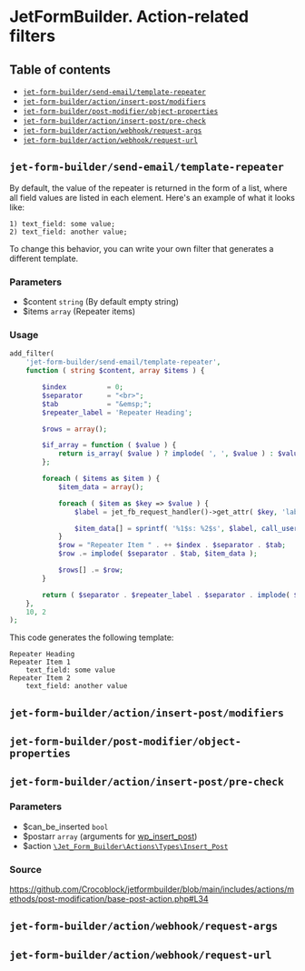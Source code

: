 # JetFormBuilder. Action-related filters

## Table of contents
* [`jet-form-builder/send-email/template-repeater`](#jet-form-buildersend-emailtemplate-repeater)
* [`jet-form-builder/action/insert-post/modifiers`](#jet-form-builderactioninsert-postmodifiers)
* [`jet-form-builder/post-modifier/object-properties`](#jet-form-builderpost-modifierobject-properties)
* [`jet-form-builder/action/insert-post/pre-check`](#jet-form-builderactioninsert-postpre-check)
* [`jet-form-builder/action/webhook/request-args`](#jet-form-builderactionwebhookrequest-args)
* [`jet-form-builder/action/webhook/request-url`](#jet-form-builderactionwebhookrequest-url)

## `jet-form-builder/send-email/template-repeater`
By default, the value of the repeater is returned in the form of a list, where all field values ​​are listed in each element. Here's an example of what it looks like:
```
1) text_field: some value;
2) text_field: another value;
```
To change this behavior, you can write your own filter that generates a different template.

### Parameters
* $content `string` (By default empty string)
* $items `array` (Repeater items)

### Usage
```php
add_filter(
	'jet-form-builder/send-email/template-repeater',
	function ( string $content, array $items ) {

		$index          = 0;
		$separator      = "<br>";
		$tab            = "&emsp;";
		$repeater_label = 'Repeater Heading';

		$rows = array();

		$if_array = function ( $value ) {
			return is_array( $value ) ? implode( ', ', $value ) : $value;
		};

		foreach ( $items as $item ) {
			$item_data = array();

			foreach ( $item as $key => $value ) {
				$label = jet_fb_request_handler()->get_attr( $key, 'label', $key );

				$item_data[] = sprintf( '%1$s: %2$s', $label, call_user_func( $if_array, $value ) );
			}
			$row = "Repeater Item " . ++ $index . $separator . $tab;
			$row .= implode( $separator . $tab, $item_data );

			$rows[] .= $row;
		}

		return ( $separator . $repeater_label . $separator . implode( $separator, $rows ) );
	},
	10, 2
);
```

This code generates the following template:
```
Repeater Heading
Repeater Item 1
    text_field: some value
Repeater Item 2
    text_field: another value
```

## `jet-form-builder/action/insert-post/modifiers`

## `jet-form-builder/post-modifier/object-properties`

## `jet-form-builder/action/insert-post/pre-check`

### Parameters
* $can_be_inserted `bool`
* $postarr `array` (arguments for [wp_insert_post](https://developer.wordpress.org/reference/functions/wp_insert_post/#parameters))
* $action [`\Jet_Form_Builder\Actions\Types\Insert_Post`](https://github.com/Crocoblock/jetformbuilder/blob/main/includes/actions/types/insert-post.php)

### Source
https://github.com/Crocoblock/jetformbuilder/blob/main/includes/actions/methods/post-modification/base-post-action.php#L34

## `jet-form-builder/action/webhook/request-args`

## `jet-form-builder/action/webhook/request-url`
